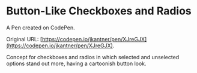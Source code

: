 # Button-Like Checkboxes and Radios

A Pen created on CodePen.

Original URL: [https://codepen.io/jkantner/pen/XJreGJX](https://codepen.io/jkantner/pen/XJreGJX).

Concept for checkboxes and radios in which selected and unselected options stand out more, having a cartoonish button look.